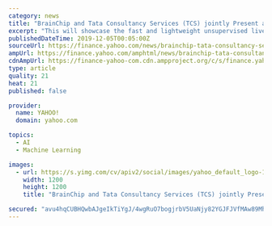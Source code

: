 ```yaml
---
category: news
title: "BrainChip and Tata Consultancy Services (TCS) jointly Present a Demonstration Featuring Its Akida Neuromorphic Technology Platform at NeurIPS 2019"
excerpt: "This will showcase the fast and lightweight unsupervised live learning capability of the spiking neural network (SNN) and the Akida neuromorphic chip ... company that has developed a revolutionary advanced neural networking processor that brings artificial intelligence to the edge in a way that existing technologies are not capable."
publishedDateTime: 2019-12-05T00:05:00Z
sourceUrl: https://finance.yahoo.com/news/brainchip-tata-consultancy-services-tcs-203800718.html
ampUrl: https://finance.yahoo.com/amphtml/news/brainchip-tata-consultancy-services-tcs-203800718.html
cdnAmpUrl: https://finance-yahoo-com.cdn.ampproject.org/c/s/finance.yahoo.com/amphtml/news/brainchip-tata-consultancy-services-tcs-203800718.html
type: article
quality: 21
heat: 21
published: false

provider:
  name: YAHOO!
  domain: yahoo.com

topics:
  - AI
  - Machine Learning

images:
  - url: https://s.yimg.com/cv/apiv2/social/images/yahoo_default_logo-1200x1200.png
    width: 1200
    height: 1200
    title: "BrainChip and Tata Consultancy Services (TCS) jointly Present a Demonstration Featuring Its Akida Neuromorphic Technology Platform at NeurIPS 2019"

secured: "avu4hqCUBHQwbAJgeIkTiYgJ/4wgRuO7bogjrbV5UaNjy82YGJFJVfMAw89MhfXl964ymT/n8OKF7QJGXHQhY0PmbvIXj5xpYOzsc/dOnaqVpGWVXEXI32oEVclE8TdnM6zIYznjR4ZrHxd/EGKzp3QaotKXWIogA23fwvKAd/mPoLlsUw7un1bILqAFPmDxk2eDDr9cx6PTS64H2leLZiGm2AGraX7mWqrdHuGdPvSeOnMKhgKJIPte5t/JWiLdB791SN8n/veI7vlHkvXWUg==;Okr8Eo8a8LlKjUb9hl3wLA=="
---
```


